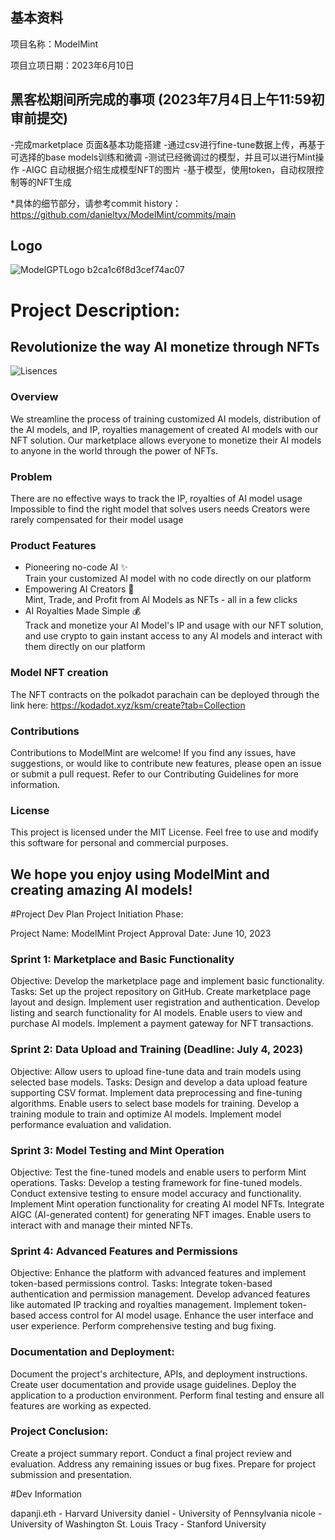 ## 基本资料

项目名称：ModelMint

项目立项日期：2023年6月10日

## 黑客松期间所完成的事项 (2023年7月4日上午11:59初审前提交)
-完成marketplace 页面&基本功能搭建
-通过csv进行fine-tune数据上传，再基于可选择的base models训练和微调
-测试已经微调过的模型，并且可以进行Mint操作
-AIGC 自动根据介绍生成模型NFT的图片
-基于模型，使用token，自动权限控制等的NFT生成

*具体的细节部分，请参考commit history：https://github.com/danieltyx/ModelMint/commits/main

## Logo

![ModelGPTLogo b2ca1c6f8d3cef74ac07](https://github.com/parity-asia/hackathon-2023-summer/assets/58199853/4cede175-c703-4a9d-9fe0-1536905a1225)

# Project Description:
## Revolutionize the way AI monetize through NFTs

![Lisences](https://img.shields.io/github/license/danieltyx/ModelMint)

### Overview
We streamline the process of training customized AI models, distribution of the AI models, and IP, royalties management of created AI models with our NFT solution. Our marketplace allows everyone to monetize their AI models to anyone in the world through the power of NFTs.

### Problem
There are no effective ways to track the IP, royalties of AI model usage
Impossible to find the right model that solves users needs
Creators were rarely compensated for their model usage

### Product Features
- Pioneering no-code AI ✨ \
Train your customized AI model with no code directly on our platform
- Empowering AI Creators 💪\
Mint, Trade, and Profit from AI Models as NFTs - all in a few clicks
- AI Royalties Made Simple 💰\
Track and monetize your AI Model's IP and usage with our NFT solution, and use crypto to gain instant access to any AI models and interact with them directly on our platform

### Model NFT creation
The NFT contracts on the polkadot parachain can be deployed through the link here: https://kodadot.xyz/ksm/create?tab=Collection

### Contributions
Contributions to ModelMint are welcome! If you find any issues, have suggestions, or would like to contribute new features, please open an issue or submit a pull request. Refer to our Contributing Guidelines for more information.

### License
This project is licensed under the MIT License. Feel free to use and modify this software for personal and commercial purposes.

## We hope you enjoy using ModelMint and creating amazing AI models!

#Project Dev Plan
Project Initiation Phase:

Project Name: ModelMint
Project Approval Date: June 10, 2023

### Sprint 1: Marketplace and Basic Functionality
Objective: Develop the marketplace page and implement basic functionality.
Tasks:
Set up the project repository on GitHub.
Create marketplace page layout and design.
Implement user registration and authentication.
Develop listing and search functionality for AI models.
Enable users to view and purchase AI models.
Implement a payment gateway for NFT transactions.

### Sprint 2: Data Upload and Training (Deadline: July 4, 2023)
Objective: Allow users to upload fine-tune data and train models using selected base models.
Tasks:
Design and develop a data upload feature supporting CSV format.
Implement data preprocessing and fine-tuning algorithms.
Enable users to select base models for training.
Develop a training module to train and optimize AI models.
Implement model performance evaluation and validation.

### Sprint 3: Model Testing and Mint Operation 
Objective: Test the fine-tuned models and enable users to perform Mint operations.
Tasks:
Develop a testing framework for fine-tuned models.
Conduct extensive testing to ensure model accuracy and functionality.
Implement Mint operation functionality for creating AI model NFTs.
Integrate AIGC (AI-generated content) for generating NFT images.
Enable users to interact with and manage their minted NFTs.

### Sprint 4: Advanced Features and Permissions 
Objective: Enhance the platform with advanced features and implement token-based permissions control.
Tasks:
Integrate token-based authentication and permission management.
Develop advanced features like automated IP tracking and royalties management.
Implement token-based access control for AI model usage.
Enhance the user interface and user experience.
Perform comprehensive testing and bug fixing.

### Documentation and Deployment:
Document the project's architecture, APIs, and deployment instructions.
Create user documentation and provide usage guidelines.
Deploy the application to a production environment.
Perform final testing and ensure all features are working as expected.

### Project Conclusion:
Create a project summary report.
Conduct a final project review and evaluation.
Address any remaining issues or bug fixes.
Prepare for project submission and presentation.


#Dev Information

dapanji.eth - Harvard University 
daniel - University of Pennsylvania 
nicole - University of Washington St. Louis
Tracy - Stanford University

